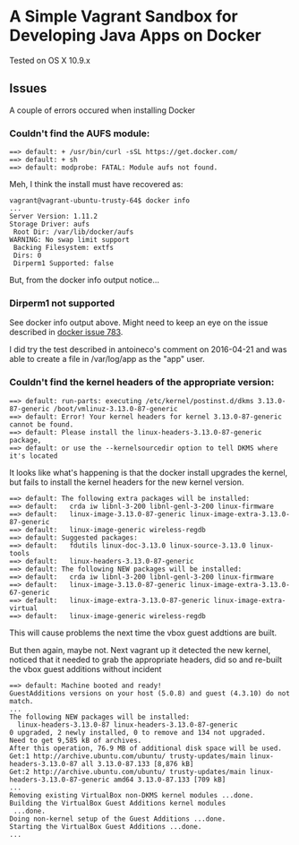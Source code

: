 # A Simple Vagrant Sandbox for Developing Java Apps on Docker

Tested on OS X 10.9.x

## Issues

A couple of errors occured when installing Docker

### Couldn't find the AUFS module:

    ==> default: + /usr/bin/curl -sSL https://get.docker.com/
    ==> default: + sh
    ==> default: modprobe: FATAL: Module aufs not found.
    
Meh, I think the install must have recovered as:

    vagrant@vagrant-ubuntu-trusty-64$ docker info
    ...
    Server Version: 1.11.2
    Storage Driver: aufs
     Root Dir: /var/lib/docker/aufs
    WARNING: No swap limit support
     Backing Filesystem: extfs
     Dirs: 0
     Dirperm1 Supported: false
     
But, from the docker info output notice...

### Dirperm1 not supported

See docker info output above.  Might need to keep an eye on the issue described 
in [docker issue 783](https://github.com/docker/docker/issues/783).

I did try the test described in antoineco's comment on 2016-04-21 and was able 
to create a file in /var/log/app as the "app" user.   


### Couldn't find the kernel headers of the appropriate version:

    ==> default: run-parts: executing /etc/kernel/postinst.d/dkms 3.13.0-87-generic /boot/vmlinuz-3.13.0-87-generic
    ==> default: Error! Your kernel headers for kernel 3.13.0-87-generic cannot be found.
    ==> default: Please install the linux-headers-3.13.0-87-generic package,
    ==> default: or use the --kernelsourcedir option to tell DKMS where it's located

It looks like what's happening is that the docker install upgrades the kernel,
but fails to install the kernel headers for the new kernel version.   

    ==> default: The following extra packages will be installed:
    ==> default:   crda iw libnl-3-200 libnl-genl-3-200 linux-firmware
    ==> default:   linux-image-3.13.0-87-generic linux-image-extra-3.13.0-87-generic
    ==> default:   linux-image-generic wireless-regdb
    ==> default: Suggested packages:
    ==> default:   fdutils linux-doc-3.13.0 linux-source-3.13.0 linux-tools
    ==> default:   linux-headers-3.13.0-87-generic
    ==> default: The following NEW packages will be installed:
    ==> default:   crda iw libnl-3-200 libnl-genl-3-200 linux-firmware
    ==> default:   linux-image-3.13.0-87-generic linux-image-extra-3.13.0-67-generic
    ==> default:   linux-image-extra-3.13.0-87-generic linux-image-extra-virtual
    ==> default:   linux-image-generic wireless-regdb

This will cause problems the next time the vbox guest addtions are built.

But then again, maybe not.   Next vagrant up it detected the new kernel, noticed 
that it needed to grab the appropriate headers, did so and re-built the vbox 
guest additions without incident

    ==> default: Machine booted and ready!
    GuestAdditions versions on your host (5.0.8) and guest (4.3.10) do not match.
    ...
    The following NEW packages will be installed:
      linux-headers-3.13.0-87 linux-headers-3.13.0-87-generic
    0 upgraded, 2 newly installed, 0 to remove and 134 not upgraded.
    Need to get 9,585 kB of archives.
    After this operation, 76.9 MB of additional disk space will be used.
    Get:1 http://archive.ubuntu.com/ubuntu/ trusty-updates/main linux-headers-3.13.0-87 all 3.13.0-87.133 [8,876 kB]
    Get:2 http://archive.ubuntu.com/ubuntu/ trusty-updates/main linux-headers-3.13.0-87-generic amd64 3.13.0-87.133 [709 kB]
    ...
    Removing existing VirtualBox non-DKMS kernel modules ...done.
    Building the VirtualBox Guest Additions kernel modules
     ...done.
    Doing non-kernel setup of the Guest Additions ...done.
    Starting the VirtualBox Guest Additions ...done.
    ...

